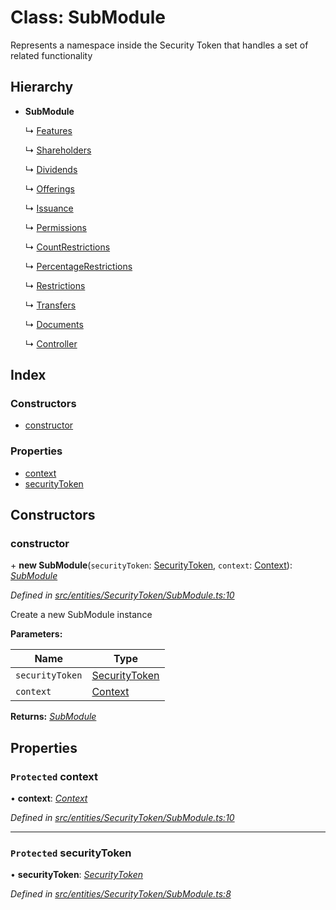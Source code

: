 # Class: SubModule

Represents a namespace inside the Security Token that handles a set of related functionality

## Hierarchy

- **SubModule**

  ↳ [Features](_entities_securitytoken_features_.features.md)

  ↳ [Shareholders](_entities_securitytoken_shareholders_.shareholders.md)

  ↳ [Dividends](_entities_securitytoken_dividends_.dividends.md)

  ↳ [Offerings](_entities_securitytoken_issuance_offerings_.offerings.md)

  ↳ [Issuance](_entities_securitytoken_issuance_issuance_.issuance.md)

  ↳ [Permissions](_entities_securitytoken_permissions_.permissions.md)

  ↳ [CountRestrictions](_entities_securitytoken_transfers_restrictions_countrestrictions_.countrestrictions.md)

  ↳ [PercentageRestrictions](_entities_securitytoken_transfers_restrictions_percentagerestrictions_.percentagerestrictions.md)

  ↳ [Restrictions](_entities_securitytoken_transfers_restrictions_restrictions_.restrictions.md)

  ↳ [Transfers](_entities_securitytoken_transfers_transfers_.transfers.md)

  ↳ [Documents](_entities_securitytoken_documents_.documents.md)

  ↳ [Controller](_entities_securitytoken_controller_.controller.md)

## Index

### Constructors

- [constructor](_entities_securitytoken_submodule_.submodule.md#constructor)

### Properties

- [context](_entities_securitytoken_submodule_.submodule.md#protected-context)
- [securityToken](_entities_securitytoken_submodule_.submodule.md#protected-securitytoken)

## Constructors

### constructor

\+ **new SubModule**(`securityToken`: [SecurityToken](_entities_securitytoken_securitytoken_.securitytoken.md), `context`: [Context](_context_.context.md)): _[SubModule](_entities_securitytoken_submodule_.submodule.md)_

_Defined in [src/entities/SecurityToken/SubModule.ts:10](https://github.com/PolymathNetwork/polymath-sdk/blob/d34930f/src/entities/SecurityToken/SubModule.ts#L10)_

Create a new SubModule instance

**Parameters:**

| Name            | Type                                                                     |
| --------------- | ------------------------------------------------------------------------ |
| `securityToken` | [SecurityToken](_entities_securitytoken_securitytoken_.securitytoken.md) |
| `context`       | [Context](_context_.context.md)                                          |

**Returns:** _[SubModule](_entities_securitytoken_submodule_.submodule.md)_

## Properties

### `Protected` context

• **context**: _[Context](_context_.context.md)_

_Defined in [src/entities/SecurityToken/SubModule.ts:10](https://github.com/PolymathNetwork/polymath-sdk/blob/d34930f/src/entities/SecurityToken/SubModule.ts#L10)_

---

### `Protected` securityToken

• **securityToken**: _[SecurityToken](_entities_securitytoken_securitytoken_.securitytoken.md)_

_Defined in [src/entities/SecurityToken/SubModule.ts:8](https://github.com/PolymathNetwork/polymath-sdk/blob/d34930f/src/entities/SecurityToken/SubModule.ts#L8)_
